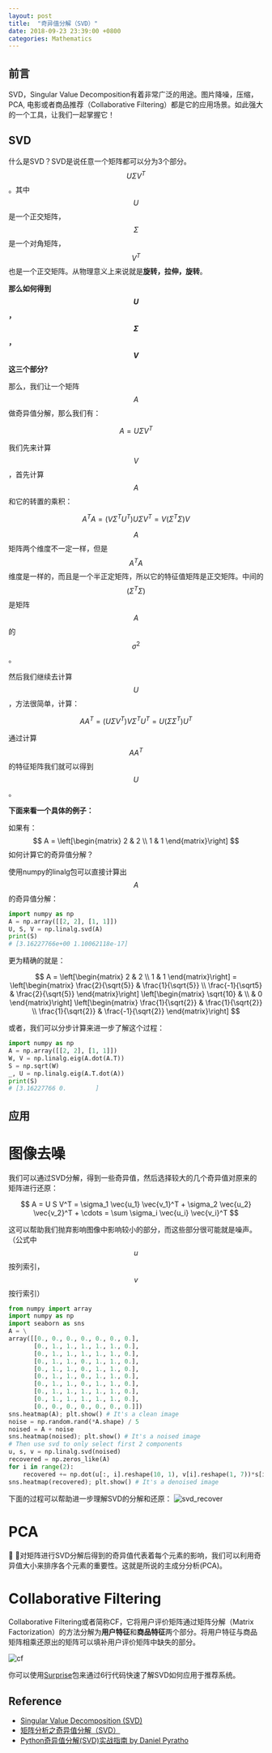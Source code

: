 ```yaml
---
layout: post
title:  "奇异值分解（SVD）"
date: 2018-09-23 23:39:00 +0800
categories: Mathematics
---
```


## 前言
SVD，Singular Value Decomposition有着非常广泛的用途。图片降噪，压缩，PCA, 电影或者商品推荐（Collaborative Filtering）都是它的应用场景。如此强大的一个工具，让我们一起掌握它！

## SVD

什么是SVD？SVD是说任意一个矩阵都可以分为3个部分。$$U \Sigma V^T$$。其中$$U$$是一个正交矩阵，$$\Sigma$$是一个对角矩阵，$$V^T$$也是一个正交矩阵。从物理意义上来说就是**旋转，拉伸，旋转**。

**那么如何得到$$U$$，$$\Sigma$$，$$V$$这三个部分?**

那么，我们让一个矩阵$$A$$做奇异值分解，那么我们有：

$$
A = U \Sigma V^T
$$

我们先来计算$$V$$，首先计算$$A$$和它的转置的乘积：

$$
A^TA = (V \Sigma^T U^T) U \Sigma V^T = V(\Sigma^T \Sigma) V
$$

$$A$$矩阵两个维度不一定一样，但是$$A^TA$$维度是一样的，而且是一个半正定矩阵，所以它的特征值矩阵是正交矩阵。中间的$$(\Sigma^T \Sigma)$$是矩阵$$A$$的$$\sigma^2$$。

然后我们继续去计算$$U$$，方法很简单，计算：

$$
AA^T = (U \Sigma V^T) V \Sigma^T U^T = U(\Sigma \Sigma^T) U^T
$$

通过计算$$AA^T$$的特征矩阵我们就可以得到$$U$$。

**下面来看一个具体的例子：**

如果有：$$ A = 
\left[\begin{matrix}
2 & 2 \\
1 & 1
\end{matrix}\right]
$$ 如何计算它的奇异值分解？

使用numpy的linalg包可以直接计算出$$A$$的奇异值分解：

```python
import numpy as np
A = np.array([[2, 2], [1, 1]])
U, S, V = np.linalg.svd(A)
print(S)
# [3.16227766e+00 1.10062118e-17]
```

更为精确的就是：

$$
A = \left[\begin{matrix}
2 & 2 \\
1 & 1
\end{matrix}\right]
 = \left[\begin{matrix}
 \frac{2}{\sqrt{5}} & \frac{1}{\sqrt{5}} \\
 \frac{-1}{\sqrt5} & \frac{2}{\sqrt{5}}
 \end{matrix}\right]
 \left[\begin{matrix}
 \sqrt{10} &  \\
  & 0
 \end{matrix}\right]
 \left[\begin{matrix}
 \frac{1}{\sqrt{2}} & \frac{1}{\sqrt{2}} \\
 \frac{1}{\sqrt{2}} & \frac{-1}{\sqrt{2}}
 \end{matrix}\right]
$$

或者，我们可以分步计算来进一步了解这个过程：

```python
import numpy as np
A = np.array([[2, 2], [1, 1]])
W, V = np.linalg.eig(A.dot(A.T))
S = np.sqrt(W)
_, U = np.linalg.eig(A.T.dot(A))
print(S)
# [3.16227766 0.        ]
```

## 应用

# 图像去噪

我们可以通过SVD分解，得到一些奇异值，然后选择较大的几个奇异值对原来的矩阵进行还原：

$$
A = U S V^T = \sigma_1 \vec{u_1} \vec{v_1}^T + \sigma_2 \vec{u_2} \vec{v_2}^T + \cdots = \sum \sigma_i \vec{u_i} \vec{v_i}^T
$$

这可以帮助我们抛弃影响图像中影响较小的部分，而这些部分很可能就是噪声。（公式中$$u$$按列索引，$$v$$按行索引）

```python
from numpy import array
import numpy as np
import seaborn as sns
A = \
array([[0., 0., 0., 0., 0., 0., 0.],
       [0., 1., 1., 1., 1., 1., 0.],
       [0., 1., 1., 1., 1., 1., 0.],
       [0., 1., 1., 0., 1., 1., 0.],
       [0., 1., 1., 0., 1., 1., 0.],
       [0., 1., 1., 0., 1., 1., 0.],
       [0., 1., 1., 0., 1., 1., 0.],
       [0., 1., 1., 1., 1., 1., 0.],
       [0., 1., 1., 1., 1., 1., 0.],
       [0., 0., 0., 0., 0., 0., 0.]])
sns.heatmap(A); plt.show() # It's a clean image
noise = np.random.rand(*A.shape) / 5
noised = A + noise
sns.heatmap(noised); plt.show() # It's a noised image
# Then use svd to only select first 2 components
u, s, v = np.linalg.svd(noised)
recovered = np.zeros_like(A)
for i in range(2):
    recovered += np.dot(u[:, i].reshape(10, 1), v[i].reshape(1, 7))*s[i]
sns.heatmap(recovered); plt.show() # It's a denoised image
```

下面的过程可以帮助进一步理解SVD的分解和还原：
![svd_recover](/assets/SVD/svd_recover.png)

# PCA

对矩阵进行SVD分解后得到的奇异值代表着每个元素的影响，我们可以利用奇异值大小来排序各个元素的重要性。这就是所说的主成分分析(PCA)。

# Collaborative Filtering

Collaborative Filtering或者简称CF，它将用户评价矩阵通过矩阵分解（Matrix Factorization）的方法分解为**用户特征**和**商品特征**两个部分。将用户特征与商品矩阵相乘还原出的矩阵可以填补用户评价矩阵中缺失的部分。

![cf](/assets/SVD/cf.png)

你可以使用[Surprise](http://surpriselib.com/)包来通过6行代码快速了解SVD如何应用于推荐系统。

## Reference

* [Singular Value Decomposition (SVD)](https://www.bilibili.com/video/av7497854?spm_id_from=333.338.__bofqi.12)
* [矩阵分析之奇异值分解（SVD）](https://www.bilibili.com/video/av15971352/?p=6)
* [Python奇异值分解(SVD)实战指南 by Daniel Pyratho](https://www.bilibili.com/video/av24126204)
